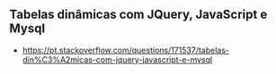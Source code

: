 ## Tabelas dinâmicas com JQuery, JavaScript e Mysql



- https://pt.stackoverflow.com/questions/171537/tabelas-din%C3%A2micas-com-jquery-javascript-e-mysql
